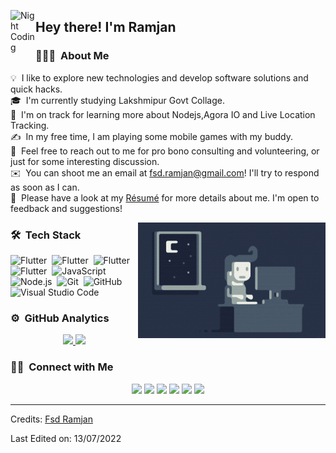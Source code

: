  

<img alt="Night Coding" src="./assets/Hand%20Wave.gif" width='40' align="left"/><h2>Hey there! I'm Ramjan</h2>

<!-- ## 👋 &nbsp;Hey there! I'm Ramjan -->

### 👨🏻‍💻 &nbsp;About Me

💡 &nbsp;I like to explore new technologies and develop software solutions and quick hacks.\
🎓 &nbsp;I'm currently studying Lakshmipur Govt Collage.\
🌱 &nbsp;I'm on track for learning more about Nodejs,Agora IO and Live Location Tracking.\
✍️ &nbsp;In my free time, I am playing some mobile games with my buddy.\
💬 &nbsp;Feel free to reach out to me for pro bono consulting and volunteering, or just for some interesting discussion.\
✉️ &nbsp;You can shoot me an email at fsd.ramjan@gmail.com! I'll try to respond as soon as I can.\
📄 &nbsp;Please have a look at my [Résumé](https://www.linkedin.com/in/fsdramjan/overlay/1635494515142/single-media-viewer/) for more details about me. I'm open to feedback and suggestions!

<img alt="Night Coding" src="https://raw.githubusercontent.com/AVS1508/AVS1508/master/assets/Night-Coding.gif" align="right"/>

### 🛠 &nbsp;Tech Stack


![Flutter](https://img.shields.io/badge/-Flutter-05122A?style=flat&logo=flutter)&nbsp;
![Flutter](https://img.shields.io/badge/-Dart-05122A?style=flat&logo=dart)&nbsp;
![Flutter](https://img.shields.io/badge/-Firebase-05122A?style=flat&logo=firebase)&nbsp;
![Flutter](https://img.shields.io/badge/-Hive-05122A?style=flat&logo=hive)&nbsp;
![JavaScript](https://img.shields.io/badge/-JavaScript-05122A?style=flat&logo=javascript)&nbsp;
![Node.js](https://img.shields.io/badge/-Node.js-05122A?style=flat&logo=node.js)&nbsp;
![Git](https://img.shields.io/badge/-Git-05122A?style=flat&logo=git)&nbsp;
![GitHub](https://img.shields.io/badge/-GitHub-05122A?style=flat&logo=github)&nbsp;
![Visual Studio Code](https://img.shields.io/badge/-Visual%20Studio%20Code-05122A?style=flat&logo=visual-studio-code&logoColor=007ACC)&nbsp;

### ⚙️ &nbsp;GitHub Analytics

<p align="center">
<a href="https://github.com/fsdramjan">
  <img height="180em" src="https://github-readme-stats-eight-theta.vercel.app/api?username=fsdramjan&show_icons=true&theme=algolia&include_all_commits=true&count_private=true"/>
  <img height="180em" src="https://github-readme-stats-eight-theta.vercel.app/api/top-langs/?username=fsdramjan&layout=compact&langs_count=8&theme=algolia"/>
</a>
</p>

### 🤝🏻 &nbsp;Connect with Me

<p align="center">
<a href="https://linkedin.com/in/fsdramjan"><img src="https://img.shields.io/badge/-@fsdramjan-05122A?style=flat&logo=Linkedin&logoColor=blue"/></a>
<a href="mailto:fsd.ramjan@gmail.com"><img src="https://img.shields.io/badge/-@fsdramjan-05122A?style=flat&logo=Gmail&logoColor=red"/></a>
<a href="https://instagram.com/fsdramjan"><img src="https://img.shields.io/badge/-@fsdramjan-05122A?style=flat&logo=Instagram&logoColor=orange"/></a>
<a href="https://facebook.com/ramjan.flutter.dev"><img src="https://img.shields.io/badge/-@fsdramjan-05122A?style=flat&logo=Facebook&logoColor=blue"/></a>
<a href="https://www.pinterest.ca/fsdramjan"><img src="https://img.shields.io/badge/-@fsdramjan-05122A?style=flat&logo=Pinterest&logoColor=red"/></a>
<a href="https://www.behance.net/fsdramjan"><img src="https://img.shields.io/badge/-@fsdramjan-05122A?style=flat&logo=Behance&logoColor=blue"/></a>
</p>

-----
Credits: [Fsd Ramjan](https://github.com/fsdramjan)

Last Edited on: 13/07/2022
